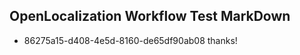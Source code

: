 ## OpenLocalization Workflow Test MarkDown
* 86275a15-d408-4e5d-8160-de65df90ab08 
thanks!<!--HONumber=Mar16_HO2-->
